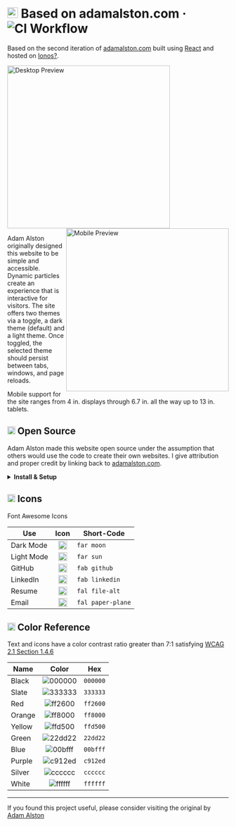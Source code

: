 # <img src="public/favicon.svg" alt="atom" height="24"> Based on adamalston<span></span>.com &middot; ![CI Workflow](https://github.com/yaron-E92/personal-website/actions/workflows/ci.yml/badge.svg)

Based on the second iteration of [adamalston.com](https://www.adamalston.com) built using [React](https://reactjs.org) and hosted on [Ionos?](https://www.ionos.com).

<img float="left" height="370" src="images/desktop.png" alt="Desktop Preview" role="img" aria-label="desktop screenshot"> <img align="right" height="370" src="images/mobile.png" alt="Mobile Preview" role="img" aria-label="mobile screenshot">

Adam Alston originally designed this website to be simple and accessible. Dynamic particles create an experience that is interactive for visitors. The site offers two themes via a toggle, a dark theme (default) and a light theme. Once toggled, the selected theme should persist between tabs, windows, and page reloads.

Mobile support for the site ranges from 4 in. displays through 6.7 in. all the way up to 13 in. tablets.

## <img src="https://git.io/JUnUc" height="18"> Open Source

Adam Alston made this website open source under the assumption that others would use the code to create their own websites. I give attribution and proper credit by linking back to [adamalston.com](https://www.adamalston.com).

<details>
  <summary><b>Install &amp; Setup</b></summary>

1. Clone this repository
2. Install dependencies: `npm install`
3. Start the development server: `npm start`

<b>Build &amp; Deploy</b>

1. Create a production build: `npm run build`
2. The [React Deployment](https://create-react-app.dev/docs/deployment) docs detail how to deploy to `gh-pages`, Netlify, and many other services

</details>

## <img src="https://git.io/JUnJT" height="18"> Icons

Font Awesome Icons

| Use        |                     Icon                     | Short-Code        |
| ---------- | :------------------------------------------: | ----------------- |
| Dark Mode  | <img src="https://git.io/JYkZg" height="20"> | `far moon`        |
| Light Mode | <img src="https://git.io/JYkZF" height="20"> | `far sun`         |
| GitHub     | <img src="https://git.io/JYOvL" height="20"> | `fab github`      |
| LinkedIn   | <img src="https://git.io/JYOex" height="20"> | `fab linkedin`    |
| Resume     | <img src="https://git.io/JYOeu" height="20"> | `fal file-alt`    |
| Email      | <img src="https://git.io/JYOei" height="20"> | `fal paper-plane` |

## <img src="https://git.io/JUnT0" height="18"> Color Reference

Text and icons have a color contrast ratio greater than 7:1 satisfying [WCAG 2.1 Section 1.4.6](https://www.w3.org/TR/WCAG21/#contrast-enhanced)

| Name   |                          Color                          | Hex      |
| ------ | :-----------------------------------------------------: | -------- |
| Black  | ![000000](https://via.placeholder.com/16/000000?text=+) | `000000` |
| Slate  | ![333333](https://via.placeholder.com/16/333333?text=+) | `333333` |
| Red    | ![ff2600](https://via.placeholder.com/16/ff2600?text=+) | `ff2600` |
| Orange | ![ff8000](https://via.placeholder.com/16/ff8000?text=+) | `ff8000` |
| Yellow | ![ffd500](https://via.placeholder.com/16/ffd500?text=+) | `ffd500` |
| Green  | ![22dd22](https://via.placeholder.com/16/22dd22?text=+) | `22dd22` |
| Blue   | ![00bfff](https://via.placeholder.com/16/00bfff?text=+) | `00bfff` |
| Purple | ![c912ed](https://via.placeholder.com/16/c912ed?text=+) | `c912ed` |
| Silver | ![cccccc](https://via.placeholder.com/16/cccccc?text=+) | `cccccc` |
| White  | ![ffffff](https://via.placeholder.com/16/ffffff?text=+) | `ffffff` |

---

If you found this project useful, please consider visiting the original by [Adam Alston](https://github.com/adamalston/v2)
